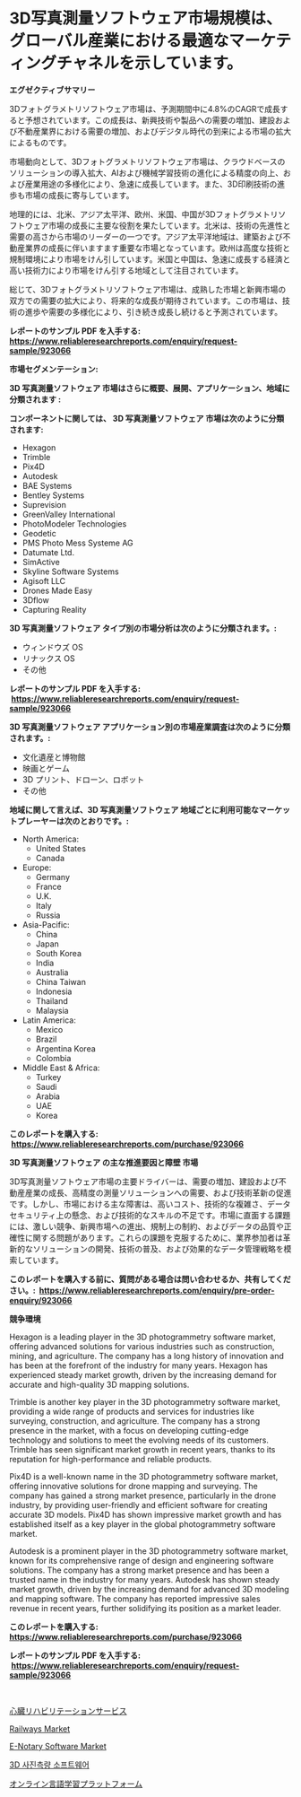 <p><h1>3D写真測量ソフトウェア市場規模は、グローバル産業における最適なマーケティングチャネルを示しています。</h1></p><p><strong>エグゼクティブサマリー</strong></p>
<p><p>3Dフォトグラメトリソフトウェア市場は、予測期間中に4.8%のCAGRで成長すると予想されています。この成長は、新興技術や製品への需要の増加、建設および不動産業界における需要の増加、およびデジタル時代の到来による市場の拡大によるものです。</p><p>市場動向として、3Dフォトグラメトリソフトウェア市場は、クラウドベースのソリューションの導入拡大、AIおよび機械学習技術の進化による精度の向上、および産業用途の多様化により、急速に成長しています。また、3D印刷技術の進歩も市場の成長に寄与しています。</p><p>地理的には、北米、アジア太平洋、欧州、米国、中国が3Dフォトグラメトリソフトウェア市場の成長に主要な役割を果たしています。北米は、技術の先進性と需要の高さから市場のリーダーの一つです。アジア太平洋地域は、建築および不動産業界の成長に伴いますます重要な市場となっています。欧州は高度な技術と規制環境により市場をけん引しています。米国と中国は、急速に成長する経済と高い技術力により市場をけん引する地域として注目されています。</p><p>総じて、3Dフォトグラメトリソフトウェア市場は、成熟した市場と新興市場の双方での需要の拡大により、将来的な成長が期待されています。この市場は、技術の進歩や需要の多様化により、引き続き成長し続けると予測されています。</p></p>
<p><strong>レポートのサンプル PDF を入手する: <a href="https://www.reliableresearchreports.com/enquiry/request-sample/923066">https://www.reliableresearchreports.com/enquiry/request-sample/923066</a></strong></p>
<p><strong>市場セグメンテーション:</strong></p>
<p><strong> 3D 写真測量ソフトウェア 市場はさらに概要、展開、アプリケーション、地域に分類されます :</strong></p>
<p><strong>コンポーネントに関しては、 3D 写真測量ソフトウェア 市場は次のように分類されます: &nbsp;</strong></p>
<p><ul><li>Hexagon</li><li>Trimble</li><li>Pix4D</li><li>Autodesk</li><li>BAE Systems</li><li>Bentley Systems</li><li>Suprevision</li><li>GreenValley International</li><li>PhotoModeler Technologies</li><li>Geodetic</li><li>PMS Photo Mess Systeme AG</li><li>Datumate Ltd.</li><li>SimActive</li><li>Skyline Software Systems</li><li>Agisoft LLC</li><li>Drones Made Easy</li><li>3Dflow</li><li>Capturing Reality</li></ul></p>
<p><strong> 3D 写真測量ソフトウェア タイプ別の市場分析は次のように分類されます。:</strong></p>
<p><ul><li>ウィンドウズ OS</li><li>リナックス OS</li><li>その他</li></ul></p>
<p><strong>レポートのサンプル PDF を入手する: &nbsp;<a href="https://www.reliableresearchreports.com/enquiry/request-sample/923066">https://www.reliableresearchreports.com/enquiry/request-sample/923066</a></strong></p>
<p><strong> 3D 写真測量ソフトウェア アプリケーション別の市場産業調査は次のように分類されます。:</strong></p>
<p><ul><li>文化遺産と博物館</li><li>映画とゲーム</li><li>3D プリント、ドローン、ロボット</li><li>その他</li></ul></p>
<p><strong>地域に関して言えば、3D 写真測量ソフトウェア 地域ごとに利用可能なマーケットプレーヤーは次のとおりです。:</strong></p>
<p><ul>
    <li>
        North America:
        <ul>
            <li>United States</li>
            <li>Canada</li>
        </ul>
    </li>
    <li>
        Europe:
        <ul>
            <li>Germany</li>
            <li>France</li>
            <li>U.K.</li>
            <li>Italy</li>
            <li>Russia</li>
        </ul>
    </li>
    <li>
        Asia-Pacific:
        <ul>
            <li>China</li>
            <li>Japan</li>
            <li>South Korea</li>
            <li>India</li>
            <li>Australia</li>
            <li>China Taiwan</li>
            <li>Indonesia</li>
            <li>Thailand</li>
            <li>Malaysia</li>
        </ul>
    </li>
    <li>
        Latin America:
        <ul>
            <li>Mexico</li>
            <li>Brazil</li>
            <li>Argentina Korea</li>
            <li>Colombia</li>
        </ul>
    </li>
    <li>
        Middle East & Africa:
        <ul>
            <li>Turkey</li>
            <li>Saudi</li>
            <li>Arabia</li>
            <li>UAE</li>
            <li>Korea</li>
        </ul>
    </li>
    </ul></p>
<p><strong>このレポートを購入する: &nbsp;<a href="https://www.reliableresearchreports.com/purchase/923066">https://www.reliableresearchreports.com/purchase/923066</a></strong></p>
<p><strong>3D 写真測量ソフトウェア の主な推進要因と障壁 市場</strong></p>
<p><p>3D写真測量ソフトウェア市場の主要ドライバーは、需要の増加、建設および不動産産業の成長、高精度の測量ソリューションへの需要、および技術革新の促進です。しかし、市場における主な障害は、高いコスト、技術的な複雑さ、データセキュリティ上の懸念、および技術的なスキルの不足です。市場に直面する課題には、激しい競争、新興市場への進出、規制上の制約、およびデータの品質や正確性に関する問題があります。これらの課題を克服するために、業界参加者は革新的なソリューションの開発、技術の普及、および効果的なデータ管理戦略を模索しています。</p></p>
<p><strong>このレポートを購入する前に、質問がある場合は問い合わせるか、共有してください。:&nbsp; <a href="https://www.reliableresearchreports.com/enquiry/pre-order-enquiry/923066">https://www.reliableresearchreports.com/enquiry/pre-order-enquiry/923066</a></strong></p>
<p><strong>競争環境</strong></p>
<p><p>Hexagon is a leading player in the 3D photogrammetry software market, offering advanced solutions for various industries such as construction, mining, and agriculture. The company has a long history of innovation and has been at the forefront of the industry for many years. Hexagon has experienced steady market growth, driven by the increasing demand for accurate and high-quality 3D mapping solutions.</p><p>Trimble is another key player in the 3D photogrammetry software market, providing a wide range of products and services for industries like surveying, construction, and agriculture. The company has a strong presence in the market, with a focus on developing cutting-edge technology and solutions to meet the evolving needs of its customers. Trimble has seen significant market growth in recent years, thanks to its reputation for high-performance and reliable products.</p><p>Pix4D is a well-known name in the 3D photogrammetry software market, offering innovative solutions for drone mapping and surveying. The company has gained a strong market presence, particularly in the drone industry, by providing user-friendly and efficient software for creating accurate 3D models. Pix4D has shown impressive market growth and has established itself as a key player in the global photogrammetry software market.</p><p>Autodesk is a prominent player in the 3D photogrammetry software market, known for its comprehensive range of design and engineering software solutions. The company has a strong market presence and has been a trusted name in the industry for many years. Autodesk has shown steady market growth, driven by the increasing demand for advanced 3D modeling and mapping software. The company has reported impressive sales revenue in recent years, further solidifying its position as a market leader.</p></p>
<p><strong>このレポートを購入する: &nbsp; <a href="https://www.reliableresearchreports.com/purchase/923066">https://www.reliableresearchreports.com/purchase/923066</a></strong></p>
<p><strong>レポートのサンプル PDF を入手する: &nbsp;<a href="https://www.reliableresearchreports.com/enquiry/request-sample/923066">https://www.reliableresearchreports.com/enquiry/request-sample/923066</a></strong><strong></strong></p>
<p>&nbsp;</p>
<p><p><a href="https://github.com/lababdou/Market-Research-Report-List-2/blob/main/2105359182654.md">心臓リハビリテーションサービス</a></p><p><a href="https://github.com/ashepherd82/Market-Research-Report-List-3/blob/main/railways-market.md">Railways Market</a></p><p><a href="https://issuu.com/reportprime-2/docs/e-notary-software-market-size-2030.pptx">E-Notary Software Market</a></p><p><a href="https://github.com/sougarounis/Market-Research-Report-List-2/blob/main/6791622182650.md">3D 사진측량 소프트웨어</a></p><p><a href="https://github.com/mohamedbakry57/Market-Research-Report-List-2/blob/main/1824484182653.md">オンライン言語学習プラットフォーム</a></p></p>